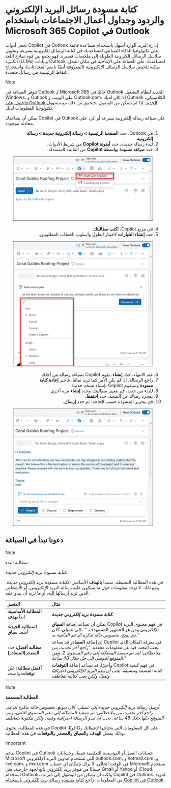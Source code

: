 # كتابة مسودة رسائل البريد الإلكتروني والردود وجداول أعمال الاجتماعات باستخدام Microsoft 365 Copilot في Outlook

تجعل أدوات Copilot في Outlook إدارة البريد الوارد أسهل باستخدام مساعدة قائمة على تكنولوجيا الذكاء الصناعي لمساعدتك في كتابة الرسائل إلكترونية بسرعة وتحويل سلاسل الرسائل إلكترونية الطويلة إلى ملخصات قصيرة. فهو يجمع بين قوة نماذج اللغة الكبيرة (LLMs) وبيانات Outlook لمساعدتك على الحفاظ على الإنتاجية في مكان العمل. يمكنه تلخيص سلاسل الرسائل الإلكترونية (المعروفة أيضًا باسم المحادثات)، واستخراج النقاط الرئيسية من رسائل متعددة.

> [!NOTE]
> تتوفر الصياغة في Outlook لـ Microsoft 365 حاليًا في Outlook الجديد لنظام التشغيل Windows، و Outlook على الويب، و Outlook.com. إذا كان لديك Outlook الكلاسيكي، [فاحصل على Outlook الجديد](https://support.microsoft.com/office/start-using-new-outlook-for-windows-4395454d-cb2f-4c16-bb24-fa4bb36650ae). إذا لم تتمكن من الوصول، فتحقق من ذلك مع مسؤول تكنولوجيا المعلومات لديك.

يمكن أن يساعدك Copilot في Outlook على صياغة رسالة إلكترونية بسرعة أو الرد على محادثة موجودة.

<ol dir='rtl'>
    <li>في Outlook، حدد <b>الصفحة الرئيسية > رسالة إلكترونية جديدة > رسالة إلكترونية</b>.</li>
    <li>لبدء رسالة جديدة، حدد <b>أيقونة Copilot</b> من شريط الأدوات.</li>
    <li>حدد <b>صياغة مسودة بواسطة Copilot</b> من القائمة المنسدلة.</li>
    <p dir="rtl"><a href="https://github.com/MicrosoftLearning/MS-4005-Craft-effective-prompts-for-Microsoft-Copilot-for-Microsoft-365.ar-sa/blob/main/Instructions/Labs/media/create_copilot-toolbar-outlook.png"><img src="https://github.com/MicrosoftLearning/MS-4005-Craft-effective-prompts-for-Microsoft-Copilot-for-Microsoft-365.ar-sa/blob/main/Instructions/Labs/media/create_copilot-toolbar-outlook.png" alt="لقطة شاشة لرمز Copilot في شريط أدوات Outlook."></a></p>
    <li>في مربع Copilot، <b>اكتب مطالبتك</b>.</li>
    <li>حدد <b>إنشاء الخيارات</b> لاختيار الطول وأسلوب الخطاب المطلوبين.</li>
    <p dir="rtl"><a href="https://github.com/MicrosoftLearning/MS-4005-Craft-effective-prompts-for-Microsoft-Copilot-for-Microsoft-365.ar-sa/blob/main/Instructions/Labs/media/create_copilot-generate-options-outlook.png"><img src="https://github.com/MicrosoftLearning/MS-4005-Craft-effective-prompts-for-Microsoft-Copilot-for-Microsoft-365.ar-sa/blob/main/Instructions/Labs/media/create_copilot-generate-options-outlook.png" alt="لقطة شاشة للخيارات المتوفرة لتخصيص كتابة المسودة في Copilot في Outlook."></a></p>
    <li>عند الانتهاء، حدّد <b>إنشاء</b>. يقوم Copilot بصياغة رسالة من أجلك.</li>
    <li>راجع الرسالة. إذا لم يكن الأمر كما تريد تمامًا، فاختر <b>إعادة كتابة مسودة</b> وسيقوم Copilot بإنشاء نسخة جديدة.</li>
    <li>للبدء من جديد، قم بتغيير مطالبتك وحدد <b>إنشاء</b> مرة أخرى.</li>
    <li>بمجرد رضاك عن النتيجة، حدد <b>احتفظ</b>.</li>
    <li>قم بتحرير المسودة حسب الحاجة، ثم حدد <b>إرسال</b>.</li>
    <p dir="rtl"><a href="https://github.com/MicrosoftLearning/MS-4005-Craft-effective-prompts-for-Microsoft-Copilot-for-Microsoft-365.ar-sa/blob/main/Instructions/Labs/media/create_copilot-draft-results-outlook.png"><img src="https://github.com/MicrosoftLearning/MS-4005-Craft-effective-prompts-for-Microsoft-Copilot-for-Microsoft-365.ar-sa/blob/main/Instructions/Labs/media/create_copilot-draft-results-outlook.png" alt="لقطة شاشة لمسودة بريد إلكتروني تم إنشاؤها بواسطة Copilot في Outlook."></a></p>
</ol>   

## دعونا نبدأ في الصياغة

> [!NOTE]
> مطالبة البدء:
>
> _كتابة مسودة بريد إلكتروني جديدة._

في هذه المطالبة البسيطة، ستبدأ <b>بالهدف</b> الأساسي: _لكتابة مسودة بريد إلكتروني جديدة._ ومع ذلك، لا توجد معلومات حول ما ستكون عليه رسالة البريد الإلكتروني، أو الأشخاص الذين تريد إرسالها إليه، أو ما تريد أن يبدو عليه.

| العنصر | مثال |
| :------ | :------- |
| <b>المطالبة الأساسية:</b> ابدأ <b>بهدف</b> | <b>_كتابة مسودة بريد إلكتروني جديدة._</b> |
| <b>المطالبة الجيدة:</b> أضف <b>سياق</b> | يمكن أن تساعد إضافة <b>السياق</b> Copilot في فهم محتوى البريد الإلكتروني ومن هو الجمهور المستهدف. _"...إلى عميلي، آلان دي يونج، بخصوص حالة تذكرة الدعم الخاصة به."_ |
| <b>مطالبة أفضل:</b> حدد <b>المصدر(المصادر)</b> | إن إضافة <b>المصادر</b> قد يساعد Copilot في معرفة المكان الذي يجب البحث فيه عن معلومات محددة. _"راجع آخر تحديث من ملاحظاتي: لقد تم تصعيد المشكلة إلى دعم المستوى 2، ومن المتوقع التوصل إلى حل خلال 48 ساعة."_ |
| <b>أفضل مطالبة:</b> عيّن <b>توقعات</b> واضحة | وأخيرًا، قد تساعد إضافة <b>التوقعات</b> Copilot في فهم كيفية كتابة المستند وتنسيقه. _يجب أن يبدو البريد الإلكتروني احترافيًا وتقنيًا، ولكن يجب كتابته بتعاطف._ |

> [!NOTE]
> <b>المطالبة المصممة</b>:
>
> _أرسل رسالة بريد إلكتروني جديدة إلى عميلي، آلان ديونغ، بخصوص حالة تذكرة الدعم. راجع آخر تحديث من ملاحظاتي: تم تصعيد المشكلة إلى دعم المستوى الثاني، ومن المتوقع حلها خلال 48 ساعة. يجب أن تبدو الرسالة احترافية وفنية، ولكن مكتوبة بتعاطف._

في هذه المطالبة، يحتوي Copilot على كل المعلومات التي يحتاجها لإعطائك ردًا قويًا، وذلك بفضل <b>الهدف</b> و<b>السياق</b> و<b>المصدر</b> و<b>التوقعات</b> في هذه المطالبة.

> [!IMPORTANT]
> يدعم Copilot في Outlook حسابات العمل أو المؤسسة التعليمية فقط، وحسابات Microsoft التي تستخدم عناوين البريد الإلكتروني outlook.com، و hotmail.com، و live.com، و msn.com في الوقت الحالي. لا يزال بإمكان أي حساب Microsoft يستخدم حسابًا من موفر بريد إلكتروني تابع لجهة خارجية، مثل Gmail أو Yahoo أو iCloud، استخدام Outlook، ولكنه لن يتمكن من الوصول إلى ميزات Copilot في Outlook. لمزيد من المعلومات، راجع [كتابة مسودة رسالة بريد إلكتروني باستخدام Copilot في Outlook](https://support.microsoft.com/office/draft-an-email-message-with-copilot-in-outlook-3eb1d053-89b8-491c-8a6e-746015238d9b).

